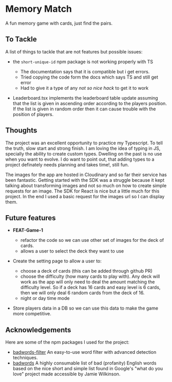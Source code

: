 # Memory Match

A fun memory game with cards, just find the pairs.

## To Tackle

A list of things to tackle that are not features but possible issues:

- the `short-unique-id` npm package is not working properly with TS
  - The documentation says that it is compatible but i get errors.
  - Tried copying the code form the docs which says TS and still get error
  - Had to give it a type of any _not so nice hack_ to get it to work

- Leaderboard.tsx implements the leaderboard table update assuming that
the list is given in ascending order according to the players position.
If the list is given in random order then it can cause trouble with the position
of players.

## Thoughts

The project was an excellent opportunity to practice my Typescript. To tell the truth, slow start and strong finish. I am loving the idea of typing in JS, specially the ability to create custom types. Dwelling on the past is no use when you want to evolve. I do want to point out, that adding types to a project definately needs planning and takes time!, still fun.

The images for the app are hosted in Cloudinary and so far their service has been fantastic. Getting started with the SDK was a struggle because it kept talking about transforming images and not so much on how to create simple requests for an image. The SDK for React is nice but a little much for this project. In the end I used a basic request for the images url so I can display them.

## Future features

- **FEAT-Game-1**
  - refactor the code so we can use other set of images for the deck of cards.
  - allows a user to select the deck they want to use

- Create the setting page to allow a user to:
  - choose a deck of cards (this can be added through github PR)
  - choose the difficulty (how many cards to play with).
  Any deck will work as the app will only need to deal the amount matching the difficulty level.
  So if a deck has 16 cards and easy level is 6 cards, then we will only deal 6 random cards from the deck of 16.
  - night or day time mode
- Store players data in a DB so we can use this data to make the game more competitive.

## Acknowledgements

Here are some of the npm packages I used for the project:

- [badwords-filter](https://www.npmjs.com/package/badwords-filter) An easy-to-use word filter with advanced detection techniques.
- [badwords](https://www.npmjs.com/package/badwords) A highly consumable list of bad (profanity) English words based on the nice short and simple list found in Google's "what do you love" project made accessible by Jamie Wilkinson.